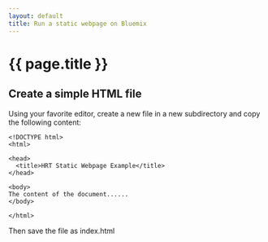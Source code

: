 ```yaml
---
layout: default
title: Run a static webpage on Bluemix
---
```


# {{ page.title }}

## Create a simple HTML file

Using your favorite editor, create a new file in a new subdirectory and copy the following content:

```
<!DOCTYPE html>
<html>

<head>
  <title>HRT Static Webpage Example</title>
</head>

<body>
The content of the document......
</body>

</html> 
```

Then save the file as index.html
